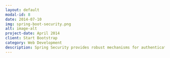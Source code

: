 ```yaml
---
layout: default
modal-id: 8
date: 2014-07-10
img: spring-boot-security.png
alt: image-alt
project-date: April 2014
client: Start Bootstrap
category: Web Development
description: Spring Security provides robust mechanisms for authenticating users and authorizing access to various resources within the application. It supports a variety of authentication providers, including LDAP, JDBC, OAuth, and more. Additionally, it offers flexible authorization options, such as role-based access control, expression-based access control, and more.
---
```

